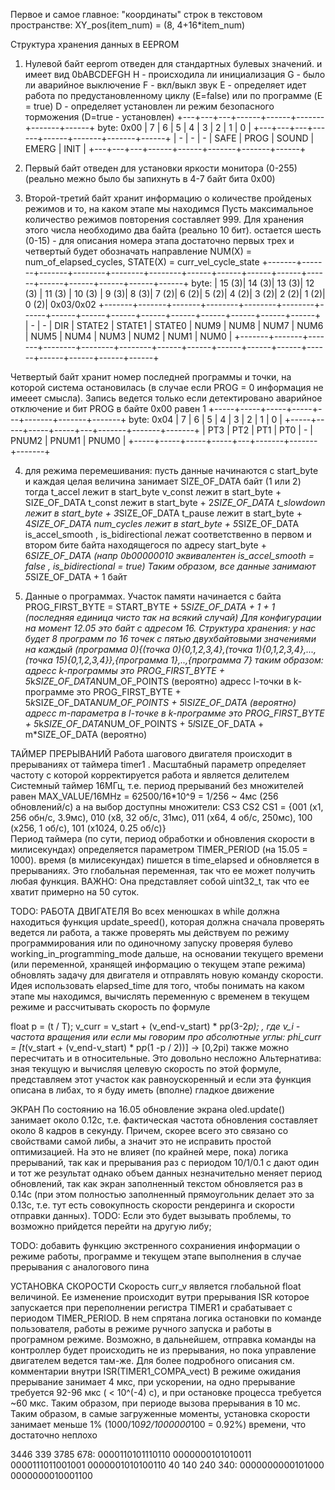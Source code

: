 Первое и самое главное: "координаты" строк в текстовом пространстве:
XY_pos(item_num) = (8, 4+16*item_num)

Структура хранения данных в EEPROM


1) Нулевой байт eeprom отведен для стандартных булевых значений. и имеет вид 0bABCDEFGH
H - происходила ли инициализация 
G - было ли аварийное выключение
F - вкл/выкл звук 
E - определяет идет работа по предустановленному циклу (E=false) или по программе (E = true)
D - определяет установлен ли режим безопасного торможения (D=true - установлен)
            +---+---+---+------+------+-------+-------+------+
byte: 0x00  | 7 | 6 | 5 | 4    | 3    | 2     | 1     | 0    |
            +---+---+---+------+------+-------+-------+------+
            | - | - | - | SAFE | PROG | SOUND | EMERG | INIT |
            +---+---+---+------+------+-------+-------+------+

2) Первый байт отведен для установки 
яркости монитора (0-255) (реально межно было бы запихнуть в 4-7 байт бита 0x00)

3) Второй-третий байт хранит информацию о количестве пройденых режимов и то, на каком этапе мы находимся 
Пусть максимальное количество режимов повторения составляет 999. Для хранения этого числа необходимо два байта (реально 10 бит).
остается шесть (0-15) - для описания номера этапа достаточно первых трех и четвертый будет обозначать направление 
NUM(X) = num_of_elapsed_cycles, STATE(X) = curr_vel_cycle_state
            +-------+-------+-------+--------+--------+--------+------+------+------+------+------+------+------+------+------+------+
byte:       | 15 (3)| 14 (3)| 13 (3)| 12 (3) | 11 (3) | 10 (3) | 9 (3)| 8 (3)| 7 (2)| 6 (2)| 5 (2)| 4 (2)| 3 (2)| 2 (2)| 1 (2)| 0 (2)|
0x03\/0x02  +-------+-------+-------+--------+--------+--------+------+------+------+------+------+------+------+------+------+------+
            |   -   |   -   |  DIR  | STATE2 | STATE1 | STATE0 | NUM9 | NUM8 | NUM7 | NUM6 | NUM5 | NUM4 | NUM3 | NUM2 | NUM1 | NUM0 |
            +-------+-------+-------+--------+--------+--------+------+------+------+------+------+------+------+------+------+------+

Четвертый байт хранит номер последней программы и точки, на которой система остановилась  (в случае если PROG = 0 информация не 
имееет смысла). Запись ведется только если детектировано аварийное отключение и бит PROG в байте 0x00 равен 1
            +-----+-----+-----+-----+---+-------+-------+-------+
byte: 0х04  | 7   | 6   | 5   | 4   | 3 | 2     | 1     | 0     |
            +-----+-----+-----+-----+---+-------+-------+-------+
            | PT3 | PT2 | PT1 | PT0 | - | PNUM2 | PNUM1 | PNUM0 |
            +-----+-----+-----+-----+---+-------+-------+-------+

4) для режима перемешивания:
пусть данные начинаются с start_byte и каждая целая величина занимает SIZE_OF_DATA байт (1 или 2)
тогда 
t_accel лежит в start_byte
v_const лежит в start_byte + SIZE_OF_DATA
t_const  лежит в start_byte + 2*SIZE_OF_DATA
t_slowdown лежит в start_byte + 3*SIZE_OF_DATA
t_pause лежит в start_byte + 4*SIZE_OF_DATA
num_cycles  лежит в start_byte + 5*SIZE_OF_DATA
is_accel_smooth , is_bidirectional лежат соответственно в первом и втором бите байта находящегося 
по адресу start_byte + 6*SIZE_OF_DATA (напр 0b00000010 эквивалентен is_accel_smooth = false , 
is_bidirectional = true)
Таким образом, все данные занимают 5*SIZE_OF_DATA + 1 байт

5) Данные о программах. 
Участок памяти начинается с байта PROG_FIRST_BYTE = START_BYTE + 5*SIZE_OF_DATA + 1 + 1 (последняя единица чисто так на всякий случай)
Для конфигурации на момент 12.05 это байт с адресом 16.
Структура хранения: у нас будет 8 программ по 16 точек с пятью двухбайтовыми значениями на каждый
(программа 0){(точка 0){0,1,2,3,4},(точка 1){0,1,2,3,4},...,(точка 15){0,1,2,3,4}},{программа 1},..,{программа 7}
таким образом: 
адресс k-программы это PROG_FIRST_BYTE + 5*k*SIZE_OF_DATA*NUM_OF_POINTS (вероятно)
адресс l-точки в k-программе это PROG_FIRST_BYTE + 5*k*SIZE_OF_DATA*NUM_OF_POINTS + 5*l*SIZE_OF_DATA (вероятно)
адресс m-параметра в l-точке в k-программе это PROG_FIRST_BYTE + 5*k*SIZE_OF_DATA*NUM_OF_POINTS + 5*l*SIZE_OF_DATA + m*SIZE_OF_DATA (вероятно)

ТАЙМЕР ПРЕРЫВАНИЙ
Работа шагового двигателя происходит в прерываниях от таймера timer1 . Масштабный параметр определяет частоту с 
которой корректируется работа и является делителем
Системный таймер 16МГц, т.е. период прерываний без множителей равен MAX_VALUE/16MHz = 62500/16*10^9 = 1/256 ~ 4мс (256 обновлений/c)
а на выбор доступны множители: 
CS3 CS2 CS1 = {001 (х1, 256 обн/с, 3.9мс), 010 (х8, 32 об/с, 31мс), 011 (х64, 4 об/с, 250мс), 100 (х256, 1 об/с), 101 (х1024, 0.25 об/с)}  
Период таймера (по сути, период обработки и обновления скорости в милисекундах) определяется параметром 
TIMER_PERIOD (на 15.05 = 1000). время (в милисекундах) пишется в time_elapsed и 
обновляется в прерываниях. Это глобальная переменная, так что ее может получить
любая функция. ВАЖНО: Она представляет собой uint32_t, так что ее хватит примерно 
на 50 суток.

TODO: РАБОТА ДВИГАТЕЛЯ
Во всех менюшках в while должна находиться функция update_speed(), которая 
должна сначала проверять ведется ли работа, а также проверять мы действуем по режиму 
программирования или по одиночному запуску проверяя булево working_in_programming_mode
дальше, на основании текущего времени (или переменной, хранящей информацию о текущем 
этапе режима) обновлять задачу для двигателя и отправлять новую команду скорости.
Идея использовать elapsed_time для того, чтобы понимать на каком этапе мы находимся,
вычислять переменную с временем в текущем режиме и рассчитывать скорость
по формуле 

float p = (t / T);
v_curr = v_start + (v_end-v_start) * p*p*(3-2*p); , где v_i - частота вращения
или если мы говорим про абсолютные углы:
phi_curr = [t*(v_start + (v_end-v_start) * p*p*(1 -p / 2))] -> [0,2pi)
также можно пересчитать и в относительные. Это довольно несложно
Альтернатива: зная текущую и вычисляя целевую скорость по этой формуле, представляем этот
участок как равноускоренный и если эта функция описана в либах, то я буду иметь (вполне)
гладкое движение

ЭКРАН 
По состоянию на 16.05 обновление экрана oled.update() занимает около 0.12c, т.е. фактическая частота обновления составляет около 
8 кадров в секунду. Причем, скорее всего это связано со свойствами самой либы, а значит это не исправить простой оптимизацией.
На это не влияет (по крайней мере, пока) логика прерываний, так как и прерывания раз с периодом 10/1/0.1 с дают один и тот же результат
однако объем данных незначительно меняет период обновлений, так как экран заполненный текстом обновляется раз в 0.14с 
(при этом полностью заполненный прямоугольник делает это за 0.13с, т.е. тут есть совокупность скорости рендеринга и скорости отправки
данных). 
TODO: Если это будет вызывать проблемы, то возможно прийдется перейти на другую либу; 

TODO: добавить функцию экстренного сохраниения информации о режиме работы, программе и текущем этапе выполнения в случае
прерывания с аналогового пина

УСТАНОВКА СКОРОСТИ 
Скорость curr_v является глобальной float величиной. Ее изменение происходит вутри прерывания ISR которое запускается при переполнении 
регистра TIMER1 и срабатывает с периодом TIMER_PERIOD. В нем спрятана логика остановки по команде пользователя, работы в режиме ручного 
запуска и работы в програмном режиме. Возможно, в дальнейшем, отправка команды на контроллер будет происходить не из прерывания, но пока
управление двигателем ведется там-же. Для более подробного описания см. комментарии внутри ISR(TIMER1_COMPA_vect)
В режиме ожидания прерывание занимает 4 мкс, при ускорении, на одно прерывание требуется 92-96 мкс ( < 10^(-4) c), и при остановке процесса 
требуется ~60 мкс. Таким образом, при периоде вызова прерывания в 10 мс. Таким образом, в самые загруженные моменты, установка скорости 
занимает меньше 1% (1000/10*92/1000000*100 = 0.92%) времени, что достаточно неплохо


3446 339 3785 678: 0000110101110110  0000000101010011  0000111011001001  0000001010100110
40 140 240 340: 0000000000101000  0000000010001100
